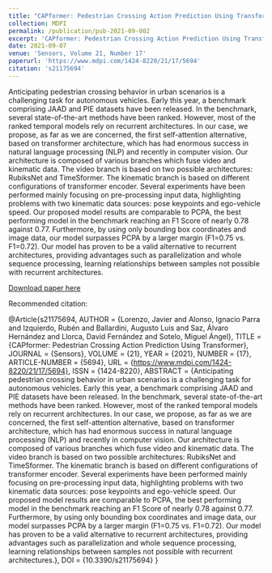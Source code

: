 ```yaml
---
title: "CAPformer: Pedestrian Crossing Action Prediction Using Transformer"
collection: MDPI
permalink: /publication/pub-2021-09-002
excerpt: 'CAPformer: Pedestrian Crossing Action Prediction Using Transformer'
date: 2021-09-07
venue: 'Sensors, Volume 21, Number 17'
paperurl: 'https://www.mdpi.com/1424-8220/21/17/5694'
citation: 's21175694'
---
```


Anticipating pedestrian crossing behavior in urban scenarios is a challenging task for autonomous vehicles. Early this year, a benchmark comprising JAAD and PIE datasets have been released. In the benchmark, several state-of-the-art methods have been ranked. However, most of the ranked temporal models rely on recurrent architectures. In our case, we propose, as far as we are concerned, the first self-attention alternative, based on transformer architecture, which has had enormous success in natural language processing (NLP) and recently in computer vision. Our architecture is composed of various branches which fuse video and kinematic data. The video branch is based on two possible architectures: RubiksNet and TimeSformer. The kinematic branch is based on different configurations of transformer encoder. Several experiments have been performed mainly focusing on pre-processing input data, highlighting problems with two kinematic data sources: pose keypoints and ego-vehicle speed. Our proposed model results are comparable to PCPA, the best performing model in the benchmark reaching an F1 Score of nearly 0.78 against 0.77. Furthermore, by using only bounding box coordinates and image data, our model surpasses PCPA by a larger margin (F1=0.75 vs. F1=0.72). Our model has proven to be a valid alternative to recurrent architectures, providing advantages such as parallelization and whole sequence processing, learning relationships between samples not possible with recurrent architectures.

[Download paper here]({https://www.mdpi.com/1424-8220/21/17/5694)

Recommended citation: 


@Article{s21175694,
AUTHOR = {Lorenzo, Javier and Alonso, Ignacio Parra and Izquierdo, Rubén and Ballardini, Augusto Luis and Saz, Álvaro Hernández and Llorca, David Fernández and Sotelo, Miguel Ángel},
TITLE = {CAPformer: Pedestrian Crossing Action Prediction Using Transformer},
JOURNAL = {Sensors},
VOLUME = {21},
YEAR = {2021},
NUMBER = {17},
ARTICLE-NUMBER = {5694},
URL = {https://www.mdpi.com/1424-8220/21/17/5694},
ISSN = {1424-8220},
ABSTRACT = {Anticipating pedestrian crossing behavior in urban scenarios is a challenging task for autonomous vehicles. Early this year, a benchmark comprising JAAD and PIE datasets have been released. In the benchmark, several state-of-the-art methods have been ranked. However, most of the ranked temporal models rely on recurrent architectures. In our case, we propose, as far as we are concerned, the first self-attention alternative, based on transformer architecture, which has had enormous success in natural language processing (NLP) and recently in computer vision. Our architecture is composed of various branches which fuse video and kinematic data. The video branch is based on two possible architectures: RubiksNet and TimeSformer. The kinematic branch is based on different configurations of transformer encoder. Several experiments have been performed mainly focusing on pre-processing input data, highlighting problems with two kinematic data sources: pose keypoints and ego-vehicle speed. Our proposed model results are comparable to PCPA, the best performing model in the benchmark reaching an F1 Score of nearly 0.78 against 0.77. Furthermore, by using only bounding box coordinates and image data, our model surpasses PCPA by a larger margin (F1=0.75 vs. F1=0.72). Our model has proven to be a valid alternative to recurrent architectures, providing advantages such as parallelization and whole sequence processing, learning relationships between samples not possible with recurrent architectures.},
DOI = {10.3390/s21175694}
}

